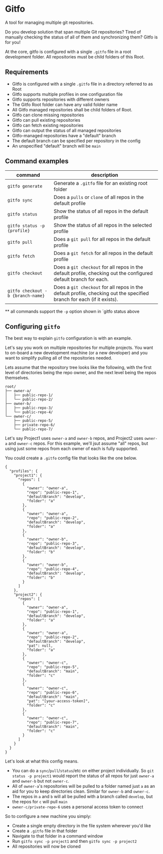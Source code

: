 ﻿# Gitfo

A tool for managing multiple git repositories.

Do you develop solution that span multiple Git repositories?  Tired of manually checking the status of all of them and synchronizing them?  Gitfo is for you!

At the core, gitfo is configured with a single `.gitfo` file in a root development folder.  All repositories must be child folders of this Root.

## Requirements

- Gitfo is configured with a single `.gitfo` file in a directory referred to as Root
- Gitfo supports multiple profiles in one configuration file
- Gitfo supports repositories with different owners
- The Gitfo Root folder can have any valid folder name
- All Gitfo managed repositories shall be child folders of Root.
- Gitfo can clone missing repositories
- Gitfo can pull existing repositories
- Gitfo can fetch existing repositories
- Gitfo can output the status of all managed repositories
- Gitfo-managed repositories have a "default" branch
- The default branch can be specified per repository in the config
- An unspecified "default" branch will be `main`

## Command examples

| command | description |
| --- | --- |
| `gitfo generate` | Generate a `.gitfo` file for an existing root folder |
| `gitfo sync` | Does a `pulls` or `clone` of all repos in the default profile |
| `gitfo status` | Show the status of all repos in the default profile |
| `gitfo status -p {profile}` | Show the status of all repos in the selected profile |
| `gitfo pull` | Does a `git pull` for all repos in the default profile |
| `gitfo fetch` | Does a `git fetch` for all repos in the default profile |
| `gitfo checkout` | Does a `git checkout` for all repos in the default profile, checking out the configured default branch for each. |
| `gitfo checkout -b {branch-name}` | Does a `git checkout` for all repos in the default profile, checking out the specified branch for each (if it exists). |

** all commands support the `-p` option shown in `gitfo status above

## Configuring `gitfo`

The best way to explain `gitfo` configuration is with an example.

Let's say you work on multiple repositories for multiple projects.  You want to on-board a new development machine (or a new developer) and you want to simplify pulling all of the repositories needed.

Lets assume that the repository tree looks like the following, with the first level of directories being the repo owner, and the next level being the repos themselves.

```
root/
├── owner-a/
│   ├── public-repo-1/
│   └── public-repo-2/
├── owner-b/
│   ├── public-repo-3/
│   └── public-repo-4/
└── owner-c/
    ├── public-repo-5/
    ├── private-repo-6/
    └── public-repo-7/
```

Let's say Project1 uses `owner-a` and `owner-b` repos, and Project2 uses `owner-a` and `owner-c` repos.  For this example, we'll jsut assume "all" repos, but using just some repos from each owner of each is fully supported.

You could create a `.gitfo` config file that looks like the one below.

```
{
  "profiles": {
    "project1": {
      "repos": [
        {
          "owner": "owner-a",
          "repo": "public-repo-1",
          "defaultBranch": "develop",
          "folder": "a"
        },
        {
          "owner": "owner-a",
          "repo": "public-repo-2",
          "defaultBranch": "develop",
          "folder": "a"
        },
        {
          "owner": "owner-b",
          "repo": "public-repo-3",
          "defaultBranch": "develop",
          "folder": "b"
        },
        {
          "owner": "owner-b",
          "repo": "public-repo-4",
          "defaultBranch": "develop",
          "folder": "b"
        }
      ]
    },
    "project2": {
      "repos": [
        {
          "owner": "owner-a",
          "repo": "public-repo-1",
          "defaultBranch": "develop",
          "folder": "a"
        },
        {
          "owner": "owner-a",
          "repo": "public-repo-2",
          "defaultBranch": "develop",
          "pat": null,
          "folder": "a"
        },
        {
          "owner": "owner-c",
          "repo": "public-repo-5",
          "defaultBranch": "main",
          "folder": "c"
        },
        {
          "owner": "owner-c",
          "repo": "public-repo-6",
          "defaultBranch": "main",
          "pat": "[your-access-token]",
          "folder": "c"
        },
        {
          "owner": "owner-c",
          "repo": "public-repo-7",
          "defaultBranch": "main",
          "folder": "c"
        }
      ]
    }
  }
}
```

Let's look at what this config means.

- You can do a `sync`/`pull`/`status`/etc on either project individually.  So `git status -p project1` would report the status of all repos for just `owner-a` and `owner-b` but not `owner-c`.
- All of `owner-a`'s repositories will be pulled to a folder named just `a` as an aid for you to keep directories clean.  Similar for `owner-b` and `owner-c`.
- The repos in `a` and `b` will all be pulled with a branch called `develop`, but the repos for `c` will pull `main`
- `owner-c/private-repo-6` uses a personal access token to connect

So to configure a new machine you simply:
- Create a single empty directory in the file system wherever you'd like
- Create a `.gitfo` file in that folder
- Navigate to that folder in a command window
- Run `gitfo sync -p project1` and then `gitfo sync -p project2` 
- All repositories will now be cloned